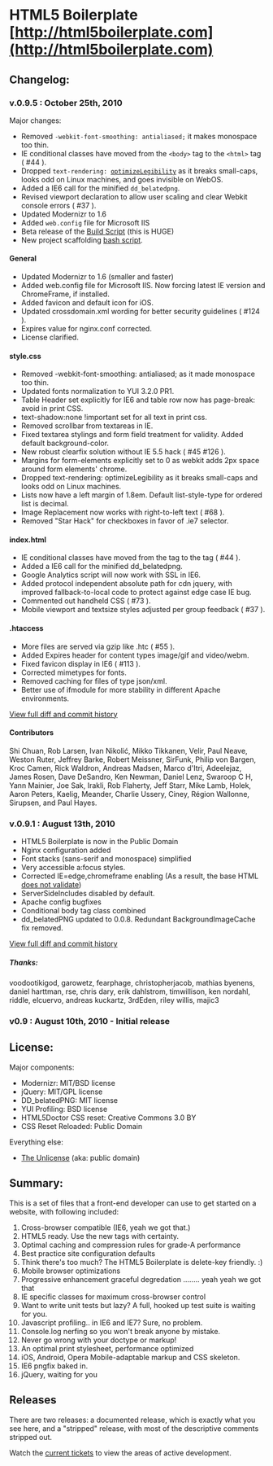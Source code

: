#  HTML5 Boilerplate [http://html5boilerplate.com](http://html5boilerplate.com)

## Changelog:

### v.0.9.5 : October 25th, 2010

Major changes:

<ul>
<li>Removed <code>-webkit-font-smoothing: antialiased;</code> it makes monospace too thin.</li>
<li>IE conditional classes have moved from the <code>&lt;body&gt;</code> tag to the <code>&lt;html&gt;</code> tag ( #44 ).</li>
<li>Dropped <code>text-rendering: <a href="http://www.aestheticallyloyal.com/public/optimize-legibility/">optimizeLegibility</a></code> as it breaks small-caps, looks odd on Linux machines, and goes invisible on WebOS.</li> 
<li>Added a IE6 call for the minified <code>dd_belatedpng</code>.</li>
<li>Revised viewport declaration to allow user scaling and clear Webkit console errors ( #37 ).</li>
<li>Updated Modernizr to 1.6 </li>
<li>Added <code>web.config</code> file for Microsoft IIS</li>
<li>Beta release of the <a href="http://github.com/paulirish/html5-boilerplate/wiki/Build-script ">Build Script</a> (this is HUGE)</li>
<li>New project scaffolding <a href="http://github.com/paulirish/html5-boilerplate/wiki/makep.sh">bash script</a>.</li>
</ul>

#### General
* Updated Modernizr to 1.6 (smaller and faster)
* Added web.config file for Microsoft IIS. Now forcing latest IE version and ChromeFrame, if installed.
* Added favicon and default icon for iOS.
* Updated crossdomain.xml wording for better security guidelines ( #124 ).
* Expires value for nginx.conf corrected.
* License clarified.

#### style.css
* Removed -webkit-font-smoothing: antialiased; as it made monospace too thin.
* Updated fonts normalization to YUI 3.2.0 PR1.
* Table Header set explicitly for IE6 and table row now has page-break: avoid in print CSS.
* text-shadow:none !important set for all text in print css.
* Removed scrollbar from textareas in IE.
* Fixed textarea stylings and form field treatment for validity. Added default background-color.
* New robust clearfix solution without IE 5.5 hack ( #45 #126 ).
* Margins for form-elements explicitly set to 0 as webkit adds 2px space around form elements' chrome. 
* Dropped text-rendering: optimizeLegibility as it breaks small-caps and looks odd on Linux machines. 
* Lists now have a left margin of 1.8em. Default list-style-type for ordered list is decimal.
* Image Replacement now works with right-to-left text ( #68 ).
* Removed "Star Hack" for checkboxes in favor of .ie7 selector.

#### index.html
* IE conditional classes have moved from the <body> tag to the <html> tag ( #44 ).
* Added a IE6 call for the minified dd_belatedpng.
* Google Analytics script will now work with SSL in IE6.
* Added protocol independent absolute path for cdn jquery, with improved fallback-to-local code to protect against edge case IE bug.
* Commented out handheld CSS ( #73 ).
* Mobile viewport and textsize styles adjusted per group feedback ( #37 ).

#### .htaccess
* More files are served via gzip like .htc ( #55 ).
* Added Expires header for content types image/gif and video/webm.
* Fixed favicon display in IE6 ( #113 ).
* Corrected mimetypes for fonts.
* Removed caching for files of type json/xml.
* Better use of ifmodule for more stability in different Apache environments.

[View full diff and commit history](http://github.com/paulirish/html5-boilerplate/compare/v0.9.1...v0.9.5)


#### Contributors
Shi Chuan, Rob Larsen, Ivan Nikolić, Mikko Tikkanen, Velir, Paul Neave, Weston Ruter, Jeffrey Barke, Robert Meissner, SirFunk, Philip von Bargen, Kroc Camen, Rick Waldron, Andreas Madsen, Marco d'Itri, Adeelejaz, James Rosen, Dave DeSandro, Ken Newman, Daniel Lenz, Swaroop C H, Yann Mainier, Joe Sak, Irakli, Rob Flaherty, Jeff Starr, Mike Lamb, Holek, Aaron Peters, Kaelig, Meander, Charlie Ussery, Ciney, Région Wallonne, Sirupsen, and Paul Hayes.



### v.0.9.1 : August 13th, 2010
* HTML5 Boilerplate is now in the Public Domain
* Nginx configuration added
* Font stacks (sans-serif and monospace) simplified
* Very accessible a:focus styles.
* Corrected IE=edge,chromeframe enabling (As a result, the base HTML [does not validate](http://bit.ly/cGSSgr))
* ServerSideIncludes disabled by default.
* Apache config bugfixes
* Conditional body tag class combined 
* dd_belatedPNG updated to 0.0.8. Redundant BackgroundImageCache fix removed.

[View full diff and commit history](http://github.com/paulirish/html5-boilerplate/compare/v0.9...v0.9.1)

##### Thanks:

voodootikigod, garowetz, fearphage, christopherjacob, mathias byenens, daniel harttman, rse, chris dary, erik dahlstrom, timwillison, ken nordahl, riddle, elcuervo, andreas kuckartz, 3rdEden, riley willis, majic3

### v0.9 : August 10th, 2010 - Initial release


## License:

Major components:

* Modernizr: MIT/BSD license
* jQuery: MIT/GPL license
* DD_belatedPNG: MIT license
* YUI Profiling: BSD license
* HTML5Doctor CSS reset: Creative Commons 3.0 BY
* CSS Reset Reloaded: Public Domain

Everything else:

* [The Unlicense](http://unlicense.org) (aka: public domain) 


## Summary:

This is a set of files that a front-end developer can use to get started on a website, with following included:

1. Cross-browser compatible (IE6, yeah we got that.)
2. HTML5 ready. Use the new tags with certainty.
3. Optimal caching and compression rules for grade-A performance
4. Best practice site configuration defaults
5. Think there's too much? The HTML5 Boilerplate is delete-key friendly. :)
6. Mobile browser optimizations
7. Progressive enhancement graceful degredation ........ yeah yeah we got that
8. IE specific classes for maximum cross-browser control
9. Want to write unit tests but lazy? A full, hooked up test suite is waiting for you.
10. Javascript profiling.. in IE6 and IE7? Sure, no problem.
11. Console.log nerfing so you won't break anyone by mistake.
12. Never go wrong with your doctype or markup!
13. An optimal print stylesheet, performance optimized
14. iOS, Android, Opera Mobile-adaptable markup and CSS skeleton.
15. IE6 pngfix baked in.
16. jQuery, waiting for you

## Releases 

There are two releases: a documented release, which is exactly what you see here, and a "stripped" release, with most of the descriptive comments stripped out.

Watch the [current tickets](http://github.com/paulirish/html5-boilerplate/issues) to view the areas of active development.

